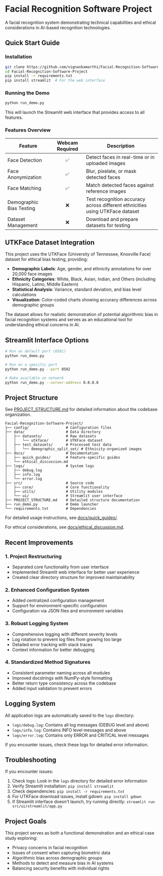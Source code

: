 # Facial Recognition Software Project
A facial recognition system demonstrating technical capabilities and ethical considerations in AI-based recognition technologies.

## Quick Start Guide

### Installation
```bash
git clone https://github.com/vignankamarthi/Facial-Recognition-Software-Project.git
cd Facial-Recognition-Software-Project
pip install -r requirements.txt
pip install streamlit  # For the web interface
```

### Running the Demo
```bash
python run_demo.py
```

This will launch the Streamlit web interface that provides access to all features.

### Features Overview

| Feature | Webcam Required | Description |
|---------|:--------------:|-------------|
| Face Detection | ✅ | Detect faces in real-time or in uploaded images |
| Face Anonymization | ✅ | Blur, pixelate, or mask detected faces |
| Face Matching | ✅ | Match detected faces against reference images |
| Demographic Bias Testing | ❌ | Test recognition accuracy across different ethnicities using UTKFace dataset |
| Dataset Management | ❌ | Download and prepare datasets for testing |

## UTKFace Dataset Integration

This project uses the UTKFace (University of Tennessee, Knoxville Face) dataset for ethical bias testing, providing:

- **Demographic Labels**: Age, gender, and ethnicity annotations for over 20,000 face images
- **Ethnicity Categories**: White, Black, Asian, Indian, and Others (including Hispanic, Latino, Middle Eastern)
- **Statistical Analysis**: Variance, standard deviation, and bias level calculations
- **Visualization**: Color-coded charts showing accuracy differences across demographic groups

The dataset allows for realistic demonstration of potential algorithmic bias in facial recognition systems and serves as an educational tool for understanding ethical concerns in AI.

## Streamlit Interface Options

```bash
# Run on default port (8501)
python run_demo.py

# Run on a specific port
python run_demo.py --port 8502

# Make available on network
python run_demo.py --server-address 0.0.0.0
```

## Project Structure

See [PROJECT_STRUCTURE.md](PROJECT_STRUCTURE.md) for detailed information about the codebase organization.

```
Facial-Recognition-Software-Project/
├── config/                 # Configuration files
├── data/                   # Data directory
│   ├── datasets/           # Raw datasets
│   │   └── utkface/        # UTKFace dataset
│   ├── test_datasets/      # Processed test data
│   │   └── demographic_split_set/ # Ethnicity-organized images
├── docs/                   # Documentation
│   ├── quick_guides/       # Feature-specific guides
│   └── ethical_discussion.md
├── logs/                   # System logs
│   ├── debug.log
│   ├── info.log
│   └── error.log
├── src/                    # Source code
│   ├── core/               # Core functionality
│   ├── utils/              # Utility modules
│   └── ui/                 # Streamlit user interface
├── PROJECT_STRUCTURE.md    # Detailed structure documentation
├── run_demo.py             # Demo launcher
└── requirements.txt        # Dependencies
```

For detailed usage instructions, see [docs/quick_guides/](docs/quick_guides/).

For ethical considerations, see [docs/ethical_discussion.md](docs/ethical_discussion_draft.md).

## Recent Improvements

### 1. Project Restructuring
- Separated core functionality from user interface
- Implemented Streamlit web interface for better user experience
- Created clear directory structure for improved maintainability

### 2. Enhanced Configuration System
- Added centralized configuration management
- Support for environment-specific configuration
- Configuration via JSON files and environment variables

### 3. Robust Logging System
- Comprehensive logging with different severity levels
- Log rotation to prevent log files from growing too large
- Detailed error tracking with stack traces
- Context information for better debugging

### 4. Standardized Method Signatures
- Consistent parameter naming across all modules
- Improved docstrings with NumPy-style formatting
- Better return type consistency across the codebase
- Added input validation to prevent errors

## Logging System

All application logs are automatically saved to the `logs` directory:
- `logs/debug.log`: Contains all log messages (DEBUG level and above)
- `logs/info.log`: Contains INFO level messages and above
- `logs/error.log`: Contains only ERROR and CRITICAL level messages

If you encounter issues, check these logs for detailed error information.

## Troubleshooting

If you encounter issues:

1. Check logs: Look in the `logs` directory for detailed error information
2. Verify Streamlit installation: `pip install streamlit`
3. Check dependencies: `pip install -r requirements.txt`
4. For UTKFace download issues, install gdown: `pip install gdown`
5. If Streamlit interface doesn't launch, try running directly: `streamlit run src/ui/streamlit/app.py`

## Project Goals

This project serves as both a functional demonstration and an ethical case study exploring:

- Privacy concerns in facial recognition
- Issues of consent when capturing biometric data
- Algorithmic bias across demographic groups
- Methods to detect and measure bias in AI systems
- Balancing security benefits with individual rights
